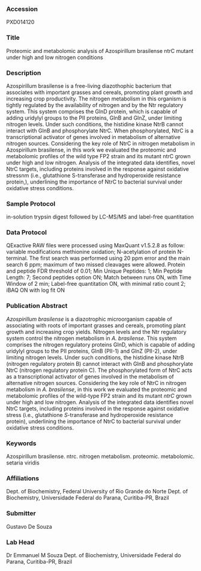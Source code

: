 ### Accession
PXD014120

### Title
Proteomic and metabolomic analysis of Azospirillum brasilense ntrC mutant under high and low nitrogen conditions

### Description
Azospirillum brasilense is a free-living diazothophic bacterium that associates with important grasses and cereals, promoting plant growth and increasing crop productivity. The nitrogen metabolism in this organism is tightly regulated by the availability of nitrogen and by the Ntr regulatory system. This system comprises the GlnD protein, which is capable of adding uridylyl groups to the PII proteins, GlnB and GlnZ, under limiting nitrogen levels. Under such conditions, the histidine kinase NtrB cannot interact with GlnB and phosphorylate NtrC. When phosphorylated, NtrC is a transcriptional activator of genes involved in metabolism of alternative nitrogen sources. Considering the key role of NtrC in nitrogen metabolism in Azospirillum brasilense, in this work we evaluated the proteomic and metabolomic profiles of the wild type FP2 strain and its mutant ntrC grown under high and low nitrogen. Analysis of the  integrated data identifies, novel NtrC targets, including proteins involved in the response against oxidative stressnm (i.e., glutathione S-transferase and hydroperoxide resistance protein,), underlining the importance of  NtrC to bacterial survival under oxidative stress conditions.

### Sample Protocol
in-solution trypsin digest followed by LC-MS/MS and label-free quantitation

### Data Protocol
QExactive RAW files were processed using MaxQuant v1.5.2.8 as follow: variable modifications methionine oxidation; N-acetylation of protein N-terminal. The first search was performed using 20 ppm error and the main search 6 ppm; maximum of two missed cleavages were allowed. Protein and peptide FDR threshold of 0.01; Min Unique Peptides: 1; Min Peptide Length: 7; Second peptides option ON; Match between runs ON, with Time Window of 2 min; Label-free quantitation ON, with minimal ratio count 2; iBAQ ON with log fit ON

### Publication Abstract
<i>Azospirillum brasilense</i> is a diazotrophic microorganism capable of associating with roots of important grasses and cereals, promoting plant growth and increasing crop yields. Nitrogen levels and the Ntr regulatory system control the nitrogen metabolism in <i>A. brasilense</i>. This system comprises the nitrogen regulatory proteins GlnD, which is capable of adding uridylyl groups to the PII proteins, GlnB (PII-1) and GlnZ (PII-2), under limiting nitrogen levels. Under such conditions, the histidine kinase NtrB (nitrogen regulatory protein B) cannot interact with GlnB and phosphorylate NtrC (nitrogen regulatory protein C). The phosphorylated form of NtrC acts as a transcriptional activator of genes involved in the metabolism of alternative nitrogen sources. Considering the key role of NtrC in nitrogen metabolism in <i>A. brasilense</i>, in this work we evaluated the proteomic and metabolomic profiles of the wild-type FP2 strain and its mutant <i>ntrC</i> grown under high and low nitrogen. Analysis of the integrated data identifies novel NtrC targets, including proteins involved in the response against oxidative stress (i.e., glutathione <i>S</i>-transferase and hydroperoxide resistance protein), underlining the importance of NtrC to bacterial survival under oxidative stress conditions.

### Keywords
Azospirillum brasilense. ntrc. nitrogen metabolism. proteomic. metabolomic. setaria viridis

### Affiliations
Dept. of Biochemistry, Federal University of Rio Grande do Norte
Dept. of Biochemistry, Universidade Federal do Parana, Curitiba-PR, Brazil

### Submitter
Gustavo De Souza

### Lab Head
Dr Emmanuel M Souza
Dept. of Biochemistry, Universidade Federal do Parana, Curitiba-PR, Brazil


